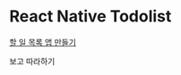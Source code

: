 # React Native Todolist

[할 일 목록 앱 만들기](https://jeffgukang.github.io/react-native-tutorial/docs/debugging/WhereIsThisPainting-kr.html)

보고 따라하기
